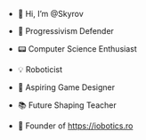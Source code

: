 
- 👋 Hi, I’m @Skyrov

- 🧭 Progressivism Defender 
- 📟 Computer Science Enthusiast
- 💡 Roboticist
- 👾 Aspiring Game Designer
- 📚 Future Shaping Teacher
- 👑 Founder of https://iobotics.ro

<!---
Skyrov01/Skyrov01 is a ✨ special ✨ repository because its `README.md` (this file) appears on your GitHub profile.
You can click the Preview link to take a look at your changes.
--->
